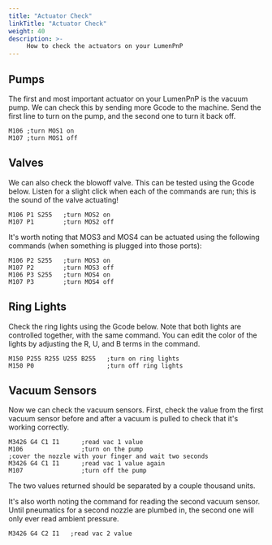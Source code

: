 ```yaml
---
title: "Actuator Check"
linkTitle: "Actuator Check"
weight: 40
description: >-
     How to check the actuators on your LumenPnP
---
```


## Pumps
The first and most important actuator on your LumenPnP is the vacuum pump. We can check this by sending more Gcode to the machine. Send the first line to turn on the pump, and the second one to turn it back off.
```
M106 ;turn MOS1 on
M107 ;turn MOS1 off
```
## Valves
We can also check the blowoff valve. This can be tested using the Gcode below. Listen for a slight click when each of the commands are run; this is the sound of the valve actuating!
```
M106 P1 S255   ;turn MOS2 on
M107 P1        ;turn MOS2 off
```
It's worth noting that MOS3 and MOS4 can be actuated using the following commands (when something is plugged into those ports):
```
M106 P2 S255   ;turn MOS3 on
M107 P2        ;turn MOS3 off
M106 P3 S255   ;turn MOS4 on
M107 P3        ;turn MOS4 off
```

## Ring Lights
Check the ring lights using the Gcode below. Note that both lights are controlled together, with the same command. You can edit the color of the lights by adjusting the R, U, and B terms in the command.
```
M150 P255 R255 U255 B255   ;turn on ring lights
M150 P0                    ;turn off ring lights
```
## Vacuum Sensors
Now we can check the vacuum sensors.  First, check the value from the first vacuum sensor before and after a vacuum is pulled to check that it's working correctly.
```
M3426 G4 C1 I1      ;read vac 1 value
M106                ;turn on the pump
;cover the nozzle with your finger and wait two seconds
M3426 G4 C1 I1      ;read vac 1 value again
M107                ;turn off the pump
```
The two values returned should be separated by a couple thousand units.

It's also worth noting the command for reading the second vacuum sensor. Until pneumatics for a second nozzle are plumbed in, the second one will only ever read ambient pressure.
```
M3426 G4 C2 I1   ;read vac 2 value
```
